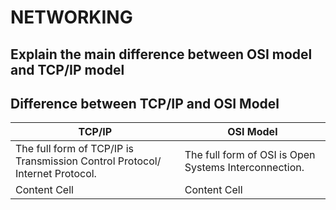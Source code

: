 # NETWORKING
## Explain the main difference between OSI model and TCP/IP model
## Difference  between TCP/IP and OSI Model

| TCP/IP  | OSI Model |
| ------------- | ------------- |
| The full form of TCP/IP is Transmission Control Protocol/ Internet Protocol.  | The full form of OSI is Open Systems Interconnection.  |
| Content Cell  | Content Cell  |


